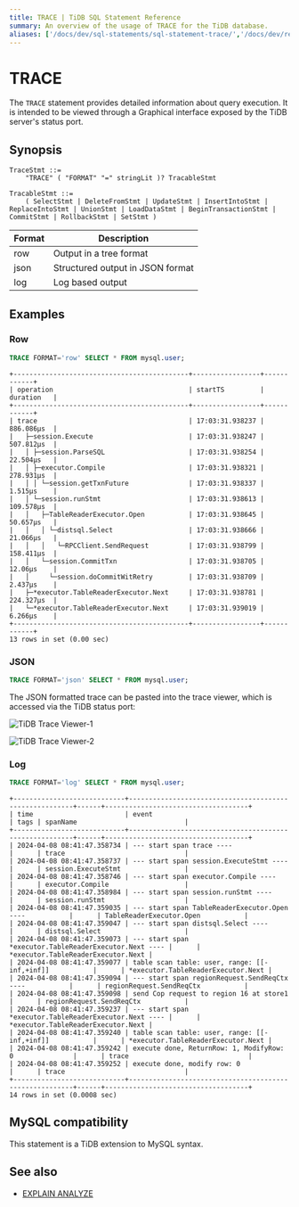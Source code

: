 ```yaml
---
title: TRACE | TiDB SQL Statement Reference
summary: An overview of the usage of TRACE for the TiDB database.
aliases: ['/docs/dev/sql-statements/sql-statement-trace/','/docs/dev/reference/sql/statements/trace/']
---
```


# TRACE

The `TRACE` statement provides detailed information about query execution. It is intended to be viewed through a Graphical interface exposed by the TiDB server's status port.

## Synopsis

```ebnf+diagram
TraceStmt ::=
    "TRACE" ( "FORMAT" "=" stringLit )? TracableStmt

TracableStmt ::=
    ( SelectStmt | DeleteFromStmt | UpdateStmt | InsertIntoStmt | ReplaceIntoStmt | UnionStmt | LoadDataStmt | BeginTransactionStmt | CommitStmt | RollbackStmt | SetStmt )
```

| Format | Description                        |
|--------|------------------------------------|
| row    | Output in a tree format            |
| json   | Structured output in JSON format   |
| log    | Log based output                   |

## Examples

### Row

```sql
TRACE FORMAT='row' SELECT * FROM mysql.user;
```

```
+--------------------------------------------+-----------------+------------+
| operation                                  | startTS         | duration   |
+--------------------------------------------+-----------------+------------+
| trace                                      | 17:03:31.938237 | 886.086µs  |
|   ├─session.Execute                        | 17:03:31.938247 | 507.812µs  |
|   │ ├─session.ParseSQL                     | 17:03:31.938254 | 22.504µs   |
|   │ ├─executor.Compile                     | 17:03:31.938321 | 278.931µs  |
|   │ │ └─session.getTxnFuture               | 17:03:31.938337 | 1.515µs    |
|   │ └─session.runStmt                      | 17:03:31.938613 | 109.578µs  |
|   │   ├─TableReaderExecutor.Open           | 17:03:31.938645 | 50.657µs   |
|   │   │ └─distsql.Select                   | 17:03:31.938666 | 21.066µs   |
|   │   │   └─RPCClient.SendRequest          | 17:03:31.938799 | 158.411µs  |
|   │   └─session.CommitTxn                  | 17:03:31.938705 | 12.06µs    |
|   │     └─session.doCommitWitRetry         | 17:03:31.938709 | 2.437µs    |
|   ├─*executor.TableReaderExecutor.Next     | 17:03:31.938781 | 224.327µs  |
|   └─*executor.TableReaderExecutor.Next     | 17:03:31.939019 | 6.266µs    |
+--------------------------------------------+-----------------+------------+
13 rows in set (0.00 sec)
```

### JSON

```sql
TRACE FORMAT='json' SELECT * FROM mysql.user;
```

The JSON formatted trace can be pasted into the trace viewer, which is accessed via the TiDB status port:

![TiDB Trace Viewer-1](https://docs-download.pingcap.com/media/images/docs/trace-paste.png)

![TiDB Trace Viewer-2](https://docs-download.pingcap.com/media/images/docs/trace-view.png)

### Log

```sql
TRACE FORMAT='log' SELECT * FROM mysql.user;
```

```
+----------------------------+--------------------------------------------------------+------+------------------------------------+
| time                       | event                                                  | tags | spanName                           |
+----------------------------+--------------------------------------------------------+------+------------------------------------+
| 2024-04-08 08:41:47.358734 | --- start span trace ----                              |      | trace                              |
| 2024-04-08 08:41:47.358737 | --- start span session.ExecuteStmt ----                |      | session.ExecuteStmt                |
| 2024-04-08 08:41:47.358746 | --- start span executor.Compile ----                   |      | executor.Compile                   |
| 2024-04-08 08:41:47.358984 | --- start span session.runStmt ----                    |      | session.runStmt                    |
| 2024-04-08 08:41:47.359035 | --- start span TableReaderExecutor.Open ----           |      | TableReaderExecutor.Open           |
| 2024-04-08 08:41:47.359047 | --- start span distsql.Select ----                     |      | distsql.Select                     |
| 2024-04-08 08:41:47.359073 | --- start span *executor.TableReaderExecutor.Next ---- |      | *executor.TableReaderExecutor.Next |
| 2024-04-08 08:41:47.359077 | table scan table: user, range: [[-inf,+inf]]           |      | *executor.TableReaderExecutor.Next |
| 2024-04-08 08:41:47.359094 | --- start span regionRequest.SendReqCtx ----           |      | regionRequest.SendReqCtx           |
| 2024-04-08 08:41:47.359098 | send Cop request to region 16 at store1                |      | regionRequest.SendReqCtx           |
| 2024-04-08 08:41:47.359237 | --- start span *executor.TableReaderExecutor.Next ---- |      | *executor.TableReaderExecutor.Next |
| 2024-04-08 08:41:47.359240 | table scan table: user, range: [[-inf,+inf]]           |      | *executor.TableReaderExecutor.Next |
| 2024-04-08 08:41:47.359242 | execute done, ReturnRow: 1, ModifyRow: 0               |      | trace                              |
| 2024-04-08 08:41:47.359252 | execute done, modify row: 0                            |      | trace                              |
+----------------------------+--------------------------------------------------------+------+------------------------------------+
14 rows in set (0.0008 sec)
```

## MySQL compatibility

This statement is a TiDB extension to MySQL syntax.

## See also

* [EXPLAIN ANALYZE](/sql-statements/sql-statement-explain-analyze.md)
